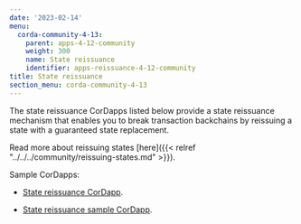 ```yaml
---
date: '2023-02-14'
menu:
  corda-community-4-13:
    parent: apps-4-12-community
    weight: 300
    name: State reissuance
    identifier: apps-reissuance-4-12-community
title: State reissuance
section_menu: corda-community-4-13
---
```


The state reissuance CorDapps listed below provide a state reissuance mechanism that enables you to break transaction backchains by reissuing a state with a guaranteed state replacement.

Read more about reissuing states [here]({{< relref "../../../community/reissuing-states.md" >}}).

Sample CorDapps:

* [State reissuance CorDapp](https://github.com/corda/reissue-cordapp).

* [State reissuance sample CorDapp](https://github.com/corda/reissue-sample-cordapp).
